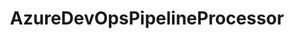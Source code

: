 ---
optionsClassName: AzureDevOpsPipelineProcessorOptions
optionsClassFullName: MigrationTools.Processors.AzureDevOpsPipelineProcessorOptions
configurationSamples:
- name: defaults
  description: 
  code: >-
    {
      "MigrationTools": {
        "ProcessorDefaults": {
          "AzureDevOpsPipelineProcessor": {}
        }
      }
    }
  sampleFor: MigrationTools.Processors.AzureDevOpsPipelineProcessorOptions
- name: Classic
  description: 
  code: >-
    {
      "$type": "AzureDevOpsPipelineProcessorOptions",
      "Enabled": false,
      "MigrateBuildPipelines": true,
      "MigrateReleasePipelines": true,
      "MigrateTaskGroups": true,
      "MigrateVariableGroups": true,
      "MigrateServiceConnections": true,
      "BuildPipelines": null,
      "ReleasePipelines": null,
      "RepositoryNameMaps": null,
      "Enrichers": null,
      "ProcessorEnrichers": null,
      "SourceName": "sourceName",
      "TargetName": "targetName"
    }
  sampleFor: MigrationTools.Processors.AzureDevOpsPipelineProcessorOptions
description: Azure DevOps Processor that migrates Taskgroups, Build- and Release Pipelines.
className: AzureDevOpsPipelineProcessor
typeName: Processors
architecture: 
options:
- parameterName: BuildPipelines
  type: List
  description: List of Build Pipelines to process. If this is `null` then all Build Pipelines will be processed.
  defaultValue: missng XML code comments
- parameterName: Enabled
  type: Boolean
  description: If set to `true` then the processor will run. Set to `false` and the processor will not run.
  defaultValue: missng XML code comments
- parameterName: Enrichers
  type: List
  description: A list of enrichers that can augment the proccessing of the data
  defaultValue: missng XML code comments
- parameterName: MigrateBuildPipelines
  type: Boolean
  description: Migrate Build Pipelines
  defaultValue: true
- parameterName: MigrateReleasePipelines
  type: Boolean
  description: Migrate Release Pipelines
  defaultValue: true
- parameterName: MigrateServiceConnections
  type: Boolean
  description: Migrate Service Connections **secrets need to be entered manually**
  defaultValue: true
- parameterName: MigrateTaskGroups
  type: Boolean
  description: Migrate Task Groups
  defaultValue: true
- parameterName: MigrateVariableGroups
  type: Boolean
  description: Migrate Valiable Groups
  defaultValue: true
- parameterName: ProcessorEnrichers
  type: List
  description: List of Enrichers that can be used to add more features to this processor. Only works with Native Processors and not legacy Processors.
  defaultValue: missng XML code comments
- parameterName: RefName
  type: String
  description: '`Refname` will be used in the future to allow for using named Options without the need to copy all of the options.'
  defaultValue: missng XML code comments
- parameterName: ReleasePipelines
  type: List
  description: List of Release Pipelines to process. If this is `null` then all Release Pipelines will be processed.
  defaultValue: missng XML code comments
- parameterName: RepositoryNameMaps
  type: Dictionary
  description: Map of Source Repository to Target Repository Names
  defaultValue: missng XML code comments
- parameterName: SourceName
  type: String
  description: missng XML code comments
  defaultValue: missng XML code comments
- parameterName: TargetName
  type: String
  description: missng XML code comments
  defaultValue: missng XML code comments
status: Beta
processingTarget: Pipelines
classFile: /src/MigrationTools.Clients.AzureDevops.Rest/Processors/AzureDevOpsPipelineProcessor.cs
optionsClassFile: /src/MigrationTools.Clients.AzureDevops.Rest/Processors/AzureDevOpsPipelineProcessorOptions.cs

redirectFrom:
- /Reference/Processors/AzureDevOpsPipelineProcessorOptions/
layout: reference
toc: true
permalink: /Reference/Processors/AzureDevOpsPipelineProcessor/
title: AzureDevOpsPipelineProcessor
categories:
- Processors
- 
topics:
- topic: notes
  path: /Processors/AzureDevOpsPipelineProcessor-notes.md
  exists: false
  markdown: ''
- topic: introduction
  path: /Processors/AzureDevOpsPipelineProcessor-introduction.md
  exists: false
  markdown: ''

---